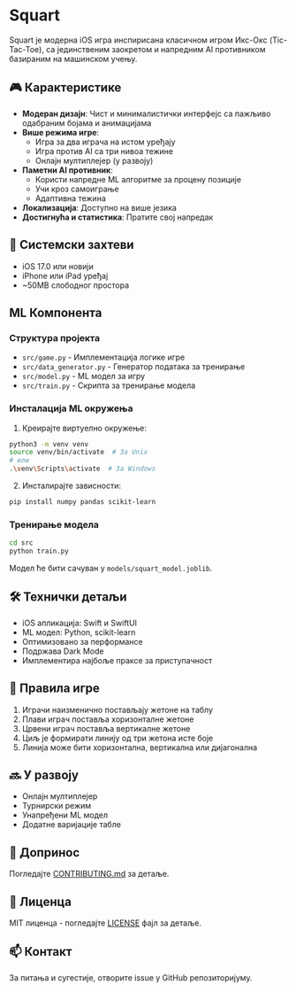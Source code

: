 # Squart

Squart је модерна iOS игра инспирисана класичном игром Икс-Окс (Tic-Tac-Toe), са јединственим заокретом и напредним AI противником базираним на машинском учењу.

## 🎮 Карактеристике

- **Модеран дизајн**: Чист и минималистички интерфејс са пажљиво одабраним бојама и анимацијама
- **Више режима игре**:
  - Игра за два играча на истом уређају
  - Игра против AI са три нивоа тежине
  - Онлајн мултиплејер (у развоју)
- **Паметни AI противник**: 
  - Користи напредне ML алгоритме за процену позиције
  - Учи кроз самоиграње
  - Адаптивна тежина
- **Локализација**: Доступно на више језика
- **Достигнућа и статистика**: Пратите свој напредак

## 📱 Системски захтеви

- iOS 17.0 или новији
- iPhone или iPad уређај
- ~50MB слободног простора

## ML Компонента

### Структура пројекта

- `src/game.py` - Имплементација логике игре
- `src/data_generator.py` - Генератор података за тренирање
- `src/model.py` - ML модел за игру
- `src/train.py` - Скрипта за тренирање модела

### Инсталација ML окружења

1. Креирајте виртуелно окружење:
```bash
python3 -m venv venv
source venv/bin/activate  # За Unix
# или
.\venv\Scripts\activate  # За Windows
```

2. Инсталирајте зависности:
```bash
pip install numpy pandas scikit-learn
```

### Тренирање модела

```bash
cd src
python train.py
```

Модел ће бити сачуван у `models/squart_model.joblib`.

## 🛠 Технички детаљи

- iOS апликација: Swift и SwiftUI
- ML модел: Python, scikit-learn
- Оптимизовано за перформансе
- Подржава Dark Mode
- Имплементира најбоље праксе за приступачност

## 🎯 Правила игре

1. Играчи наизменично постављају жетоне на таблу
2. Плави играч поставља хоризонталне жетоне
3. Црвени играч поставља вертикалне жетоне
4. Циљ је формирати линију од три жетона исте боје
5. Линија може бити хоризонтална, вертикална или дијагонална

## 🔜 У развоју

- Онлајн мултиплејер
- Турнирски режим
- Унапређени ML модел
- Додатне варијације табле

## 🤝 Допринос

Погледајте [CONTRIBUTING.md](CONTRIBUTING.md) за детаље.

## 📄 Лиценца

MIT лиценца - погледајте [LICENSE](LICENSE) фајл за детаље.

## 📫 Контакт

За питања и сугестије, отворите issue у GitHub репозиторијуму.

